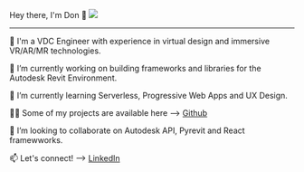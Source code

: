 Hey there, I'm Don 👋 ![](https://komarev.com/ghpvc/?username=donppyl)  



______________________________________________________________________________________________________________________________________________________________________________


🏫 I'm a VDC Engineer with experience in virtual design and immersive VR/AR/MR technologies.

🔭 I’m currently working on building frameworks and libraries for the Autodesk Revit Environment.

🌱 I’m currently learning Serverless, Progressive Web Apps and UX Design.

👨‍💻 Some of my projects are available here --> [Github](https://github.com/donppyl?tab=repositories)

👯 I’m looking to collaborate on Autodesk API, Pyrevit and React framewworks.

📫 Let's connect! --> [LinkedIn](https://www.linkedin.com/in/donppyl/)





